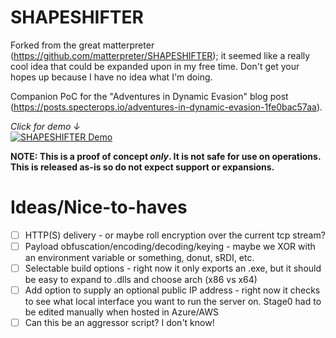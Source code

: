# SHAPESHIFTER
Forked from the great matterpreter (https://github.com/matterpreter/SHAPESHIFTER); it seemed like a really cool idea that could be expanded upon in my free time. Don't get your hopes up because I have no idea what I'm doing.

Companion PoC for the "Adventures in Dynamic Evasion" blog post (https://posts.specterops.io/adventures-in-dynamic-evasion-1fe0bac57aa).

_Click for demo ↓_  
[![SHAPESHIFTER Demo](https://i.vimeocdn.com/video/1009819790_640x360.webp)](https://vimeo.com/487937178)

**NOTE: This is a proof of concept _only_. It is not safe for use on operations. This is released as-is so do not expect support or expansions.**

# Ideas/Nice-to-haves
- [ ] HTTP(S) delivery - or maybe roll encryption over the current tcp stream?
- [ ] Payload obfuscation/encoding/decoding/keying - maybe we XOR with an environment variable or something, donut, sRDI, etc. 
- [ ] Selectable build options - right now it only exports an .exe, but it should be easy to expand to .dlls and choose arch (x86 vs x64)
- [ ] Add option to supply an optional public IP address - right now it checks to see what local interface you want to run the server on. Stage0 had to be edited manually when hosted in Azure/AWS
- [ ] Can this be an aggressor script? I don't know!
